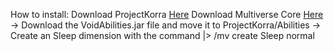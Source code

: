 How to install:
  Download ProjectKorra [Here](https://projectkorra.com/forum/resources/projectkorra-core.1/download)
  Download Multiverse Core [Here](https://modrinth.com/plugin/multiverse-core)
  -> Download the VoidAbilities.jar file and move it to ProjectKorra/Abilities
     -> Create an Sleep dimension with the command |> /mv create Sleep normal